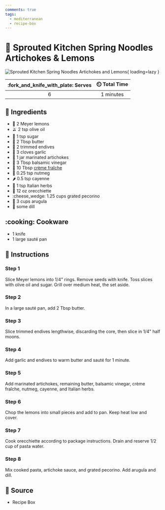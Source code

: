 ```yaml
---
comments: true
tags:
  - mediterranean
  - recipe-box
---
```

# :spaghetti: Sprouted Kitchen Spring Noodles Artichokes & Lemons

![Sprouted Kitchen Spring Noodles Artichokes and Lemons][2]{ loading=lazy }

| :fork_and_knife_with_plate: Serves | :timer_clock: Total Time |
|:----------------------------------:|:-----------------------: |
| 6 | 1 minutes |

## :salt: Ingredients

- :lemon: 2 Meyer lemons
- :olive: 2 tsp olive oil
- :candy: 1 tsp sugar
- :butter: 2 Tbsp butter
- :leafy_green: 2 trimmed endives
- :garlic: 3 cloves garlic
- :deciduous_tree: 1 jar marinated artichokes
- :sake: 3 Tbsp balsamic vinegar
- :rice: 10 Tbsp [crème fraîche][1]
- :chestnut: 0.25 tsp nutmeg
- :hot_pepper: 0.5 tsp cayenne
- :herb: 1 tsp Italian herbs
- :spaghetti: 12 oz orecchiette
- :cheese_wedge: 1.25 cups grated pecorino
- :leafy_green: 3 cups arugula
- :herb: some dill

## :cooking: Cookware

- 1 knife
- 1 large sauté pan

## :pencil: Instructions

### Step 1

Slice Meyer lemons into 1/4" rings. Remove seeds with knife. Toss slices with olive oil and sugar. Grill over medium
heat, the set aside.

### Step 2

In a large sauté pan, add 2 Tbsp butter.

### Step 3

Slice trimmed endives lengthwise, discarding the core, then slice in 1/4" half moons.

### Step 4

Add garlic and endives to warm butter and sauté for 1 minute.

### Step 5

Add marinated artichokes, remaining butter, balsamic vinegar, crème fraîche, nutmeg, cayenne, and Italian herbs.

### Step 6

Chop the lemons into small pieces and add to pan. Keep heat low and cover.

### Step 7

Cook orecchiette according to package instructions. Drain and reserve 1/2 cup of pasta water.

### Step 8

Mix cooked pasta, artichoke sauce, and grated pecorino. Add arugula and dill.

## :link: Source

- Recipe Box

[1]: <../ingredients/crème-fraîche.md>
[2]: <../assets/images/sprouted-kitchen-spring-noodles-artichokes-and-lemons.jpg>
